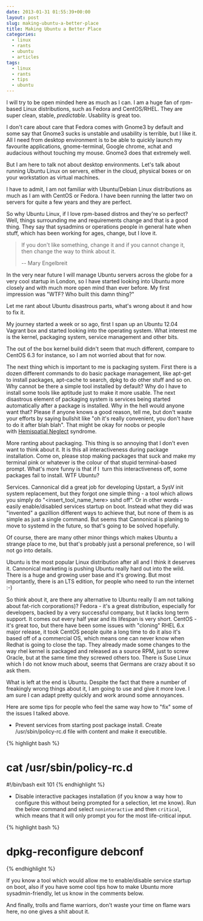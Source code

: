 ```yaml
---
date: 2013-01-31 01:55:39+00:00
layout: post
slug: making-ubuntu-a-better-place
title: Making Ubuntu a Better Place
categories:
  - linux
  - rants
  - ubuntu
  - articles
tags:
  - linux
  - rants
  - tips
  - ubuntu
---
```


I will try to be open minded here as much as I can. I am a huge fan of
rpm-based Linux distributions, such as Fedora and CentOS/RHEL. They are super
clean, stable, *predictable*. Usability is great too.

I don't care about care that Fedora comes with Gnome3 by default and some say
that Gnome3 sucks is unstable and usability is terrible, but I like it. All I
need from desktop environment is to be able to quickly launch my favourite
applications, gnome-terminal, Google chrome, xchat and audacious without
touching my mouse. Gnome3 does that extremely well.

But I am here to talk not about desktop environments. Let's talk about running
Ubuntu Linux on servers, either in the cloud, physical boxes or on your
workstation as virtual machines.

I have to admit, I am not familiar with Ubuntu/Debian Linux distributions as
much as I am with CentOS or Fedora. I have been running the latter two on
servers for quite a few years and they are perfect.

So why Ubuntu Linux, if I love rpm-based distros and they're so perfect? Well,
things surrounding me and requirements change and that is a good thing. They
say that sysadmins or operations people in general hate when stuff, which has
been working for ages, change, but I love it.


> If you don't like something, change it and if you cannot change it, then
> change the way to think about it.
>
> -- Mary Engelbreit


In the very near future I will manage Ubuntu servers across the globe for a
very cool startup in London, so I have started looking into Ubuntu more closely
and with much more open mind than ever before. My first impression was "WTF?
Who built this damn thing?"

Let me rant about Ubuntu disastrous parts, what's wrong about it and how to fix
it.

My journey started a week or so ago, first I span up an Ubuntu 12.04 Vagrant
box and started looking into the operating system. What interest me is the
kernel, packaging system, service management and other bits.

The out of the box kernel build didn't seem that much different, compare to
CentOS 6.3 for instance, so I am not worried about that for now.

The next thing which is important to me is packaging system. First there is a
dozen different commands to do basic package management, like apt-get to
install packages, apt-cache to search, dpkg to do other stuff and so on. Why
cannot be there a simple tool installed by default? Why do I have to install
some tools like aptitude just to make it more usable. The next disastrous
element of packaging system is services being started automatically after a
package is installed. Why in the hell would anyone want that? Please if anyone
knows a good reason, tell me, but don't waste your efforts by saying bullshit
like "oh it's really convenient, you don't have to do it after blah blah". That
might be okay for noobs or people with [Hemispatial
Neglect](https://en.wikipedia.org/wiki/Hemispatial_neglect) syndrome.

More ranting about packaging. This thing is so annoying that I don't even want
to think about it. It is this all interactiveness during package installation.
Come on, please stop making packages that suck and make my terminal pink or
whatever is the colour of that stupid terminal-based prompt. What's more funny
is that if I  turn this interactiveness off, some packages fail to install. WTF
Ubuntu?

Services. Cannonical did a great job for developing Upstart, a SysV init system
replacement, but they forgot one simple thing - a tool which allows you simply
do "<insert_tool_name_here> sshd off". Or in other words - easily
enable/disabled services startup on boot. Instead what they did was "invented"
a gazillion different ways to achieve that, but none of them is as simple as
just a single command. But seems that Cannonical is planing to move to systemd
in the future, so that's going to be solved hopefully.

Of course, there are many other minor things which makes Ubuntu a strange place
to me, but that's probably just a personal preference, so I will not go into
details.

Ubuntu is the most popular Linux distribution after all and I think it deserves
it. Cannonical marketing is pushing Ubuntu really hard out into the wild. There
is a huge and growing user base and it's growing. But most importantly, there
is an LTS edition, for people who need to run the internet :-)

So think about it, are there any alternative to Ubuntu really (I am not talking
about fat-rich corporations)? Fedora - it's a great distribution, especially
for developers, backed by a very successful company, but it lacks long term
support. It comes out every half year and its lifespan is very short. CentOS -
it's great too, but there have been some issues with "cloning" RHEL 6.x major
release, it took CentOS people quite a long time to do it also it's based off
of a commercial OS, which means one can never know when Redhat is going to
close the tap. They already made some changes to the way rhel kernel is
packaged and released as a source RPM, just to screw Oracle, but at the same
time they screwed others too. There is Suse Linux which I do not know much
about, seems that Germans are crazy about it so ask them.

What is left at the end is Ubuntu. Despite the fact that there a number of
freakingly wrong things about it, I am going to use and give it more love. I am
sure I can adapt pretty quickly and work around some annoyances.

Here are some tips for people who feel the same way how to "fix" some of the
issues I talked above.

* Prevent services from starting post package install. Create /usr/sbin/policy-rc.d file with content and make it executible.

{% highlight bash %}
# cat /usr/sbin/policy-rc.d
#!/bin/bash
exit 101
{% endhighlight %}
	
* Disable interactive packages installation (if you know a way how to configure
  this without being prompted for a selection, let me know). Run the below
command and select `noninteractive` and then `critical`, which means that it
will only prompt you for the most life-critical input.

{% highlight bash %}
# dpkg-reconfigure debconf
{% endhighlight %}

If you know a tool which would allow me to enable/disable service startup on
boot, also if you have some cool tips how to make Ubuntu more
sysadmin-friendly, let us know in the comments below.

And finally, trolls and flame warriors, don't waste your time on flame wars
here, no one gives a shit about it.
